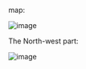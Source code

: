 map:

![image](https://github.com/user-attachments/assets/9aa536fe-64c8-448a-82eb-fbfe9f069fa4)

The North-west part:

![image](https://github.com/user-attachments/assets/38f4f87b-c64a-4fe8-8412-c0046a2d267a)
